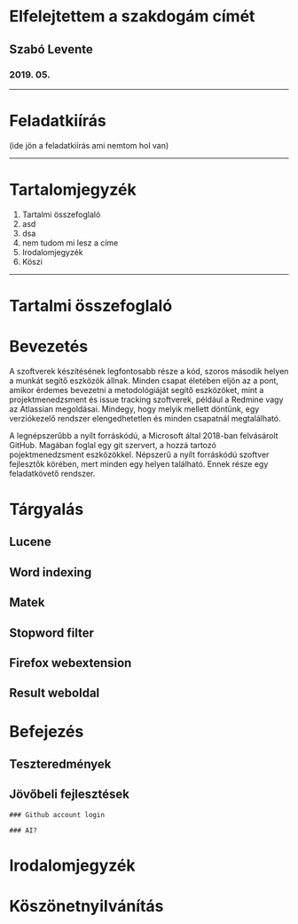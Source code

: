 # Elfelejtettem a szakdogám címét

## Szabó Levente

### 2019. 05. 

---

# Feladatkiírás

(ide jön a feladatkiírás ami nemtom hol van)

---

# Tartalomjegyzék

  1. Tartalmi összefoglaló
  5. asd
  10. dsa
  15. nem tudom mi lesz a címe
  25. Irodalomjegyzék
  26. Köszi

---

# Tartalmi összefoglaló



# Bevezetés

  A szoftverek készítésének legfontosabb része a kód, szoros második helyen a munkát segítő eszközök állnak.
  Minden csapat életében eljön az a pont, amikor érdemes bevezetni a metodológiáját segítő eszközöket,
  mint a projektmenedzsment és issue tracking szoftverek, például a Redmine vagy az
  Atlassian megoldásai. Mindegy, hogy melyik mellett döntünk, egy verziókezelő rendszer elengedhetetlen 
  és minden csapatnál megtalálható.

  A legnépszerűbb a nyílt forráskódú, a Microsoft által 2018-ban felvásárolt GitHub. Magában foglal egy git
  szervert, a hozzá tartozó pojektmenedzsment eszközökkel. Népszerű a nyílt forráskódú szoftver fejlesztők körében,
  mert minden egy helyen található. Ennek része egy feladatkövető rendszer. 

# Tárgyalás

  ## Lucene

  ## Word indexing

  ## Matek

  ## Stopword filter

  ## Firefox webextension

  ## Result weboldal

# Befejezés

  ## Teszteredmények

  ## Jövőbeli fejlesztések

    ### Github account login

    ### AI?

# Irodalomjegyzék

# Köszönetnyilvánítás


